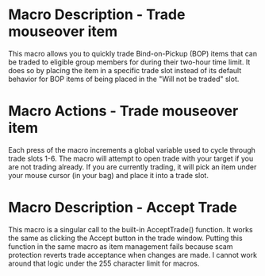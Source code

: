# Macro Description - Trade mouseover item
This macro allows you to quickly trade Bind-on-Pickup (BOP) items that can be traded to eligible group members for during their two-hour time limit. It does so by placing the item in a specific trade slot instead of its default behavior for BOP items of being placed in the "Will not be traded" slot.

# Macro Actions - Trade mouseover item
Each press of the macro increments a global variable used to cycle through trade slots 1-6.
The macro will attempt to open trade with your target if you are not trading already.
If you are currently trading, it will pick an item under your mouse cursor (in your bag) and place it into a trade slot.

# Macro Description - Accept Trade
This macro is a singular call to the built-in AcceptTrade() function. It works the same as clicking the Accept button in the trade window. Putting this function in the same macro as item management fails because scam protection reverts trade acceptance when changes are made. I cannot work around that logic under the 255 character limit for macros.
